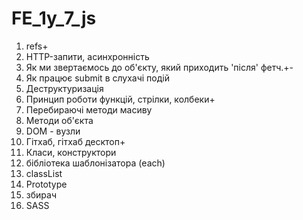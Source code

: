 # FE_1y_7_js

1. refs+
2. HTTP-запити, асинхронність
3. Як ми звертаємось до об'єкту, який приходить 'після' фетч.+-
4. Як працює submit в слухачі подій
5. Деструктуризація
6. Принцип роботи функцій, стрілки, колбеки+
7. Перебираючі методи масиву
8. Методи об'єкта
9. DOM - вузли
10. Гітхаб, гітхаб десктоп+
11. Класи, конструктори
12. бібліотека шаблонізатора (each)
13. classList
14. Prototype
15. збирач
16. SASS
